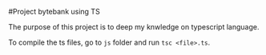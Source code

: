 #Project bytebank using TS

The purpose of this project is to deep my knwledge on typescript language.

To compile the ts files, go to `js` folder and run `tsc <file>.ts`.